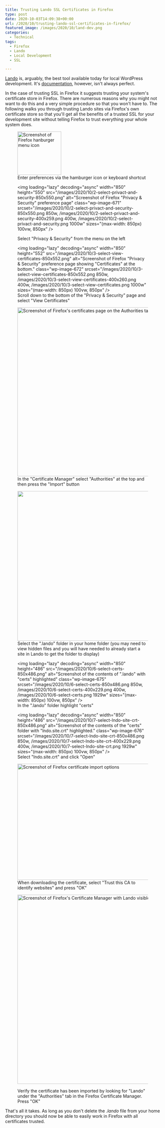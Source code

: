 ```yaml
---
title: Trusting Lando SSL Certificates in Firefox
type: post
date: 2020-10-03T14:09:38+00:00
url: /2020/10/trusting-lando-ssl-certificates-in-firefox/
featured_image: /images/2020/10/land-dev.png
categories:
  - Technical
tags:
  - Firefox
  - Lando
  - Local Development
  - SSL

---
```

[Lando][1] is, arguably, the best tool available today for local WordPress development. It's [documentation][2], however, isn't always perfect.

In the case of trusting SSL in Firefox it suggests trusting your system's certificate store in Firefox. There are numerous reasons why you might not want to do this and a very simple procedure so that you won't have to. The following walks you through trusting Lando sites via Firefox's own certificate store so that you'll get all the benefits of a trusted SSL for your development site without telling Firefox to trust everything your whole system does.
<div class="wp-block-image">
  <figure class="aligncenter size-large"><img loading="lazy" decoding="async" width="142" height="141" src="/images/2020/10/1-select-preferences-from-menu.png" alt="Screenshot of Firefox hanburger menu icon" class="wp-image-670" /><figcaption>Enter preferences via the hamburger icon or keyboard shortcut</figcaption></figure>
</div><figure class="wp-block-image size-large">

<img loading="lazy" decoding="async" width="850" height="550" src="/images/2020/10/2-select-privact-and-security-850x550.png" alt="Screenshot of Firefox "Privacy & Security" preference page" class="wp-image-671" srcset="/images/2020/10/2-select-privact-and-security-850x550.png 850w, /images/2020/10/2-select-privact-and-security-400x259.png 400w, /images/2020/10/2-select-privact-and-security.png 1000w" sizes="(max-width: 850px) 100vw, 850px" /> <figcaption>Select "Privacy & Security" from the menu on the left</figcaption></figure> <figure class="wp-block-image size-large"><img loading="lazy" decoding="async" width="850" height="552" src="/images/2020/10/3-select-view-certificates-850x552.png" alt="Screenshot of Firefox "Privacy & Security" preference page showing "Certificates" at the bottom." class="wp-image-672" srcset="/images/2020/10/3-select-view-certificates-850x552.png 850w, /images/2020/10/3-select-view-certificates-400x260.png 400w, /images/2020/10/3-select-view-certificates.png 1000w" sizes="(max-width: 850px) 100vw, 850px" /><figcaption>Scroll down to the bottom of the "Privacy & Security" page and select "View Certificates"</figcaption></figure> <figure class="wp-block-image size-large"><img loading="lazy" decoding="async" width="850" height="548" src="/images/2020/10/4-select-authorities-850x548.png" alt="Screenshot of Firefox's certificates page on the Authorities tab" class="wp-image-673" srcset="/images/2020/10/4-select-authorities-850x548.png 850w, /images/2020/10/4-select-authorities-400x258.png 400w, /images/2020/10/4-select-authorities.png 1000w" sizes="(max-width: 850px) 100vw, 850px" /><figcaption>In the "Certificate Manager" select "Authorities" at the top and then press the "Import" button</figcaption></figure> <figure class="wp-block-image size-large"><img loading="lazy" decoding="async" width="850" height="486" src="/images/2020/10/5-select-lando-850x486.png" alt="" class="wp-image-674" srcset="/images/2020/10/5-select-lando-850x486.png 850w, /images/2020/10/5-select-lando-400x229.png 400w, /images/2020/10/5-select-lando.png 1929w" sizes="(max-width: 850px) 100vw, 850px" /><figcaption>Select the ".lando" folder in your home folder (you may need to view hidden files and you will have needed to already start a site in Lando to get the folder to display)</figcaption></figure> <figure class="wp-block-image size-large"><img loading="lazy" decoding="async" width="850" height="486" src="/images/2020/10/6-select-certs-850x486.png" alt="Screenshot of the contents of ".lando" with "certs" highlighted" class="wp-image-675" srcset="/images/2020/10/6-select-certs-850x486.png 850w, /images/2020/10/6-select-certs-400x229.png 400w, /images/2020/10/6-select-certs.png 1929w" sizes="(max-width: 850px) 100vw, 850px" /><figcaption>In the ".lando" folder highlight "certs"</figcaption></figure> <figure class="wp-block-image size-large"><img loading="lazy" decoding="async" width="850" height="486" src="/images/2020/10/7-select-lndo-site-crt-850x486.png" alt="Screenshot of the contents of the "certs" folder with "lndo.site.crt" highlighted." class="wp-image-676" srcset="/images/2020/10/7-select-lndo-site-crt-850x486.png 850w, /images/2020/10/7-select-lndo-site-crt-400x229.png 400w, /images/2020/10/7-select-lndo-site-crt.png 1929w" sizes="(max-width: 850px) 100vw, 850px" /><figcaption>Select "lndo.site.crt" and click "Open"</figcaption></figure>

<div class="wp-block-image">
  <figure class="aligncenter size-full"><img loading="lazy" decoding="async" width="787" height="377" src="/images/2020/10/8-trust-for-websites.png" alt="Screenshot of Firefox certificate import options" class="wp-image-677" srcset="/images/2020/10/8-trust-for-websites.png 787w, /images/2020/10/8-trust-for-websites-400x192.png 400w" sizes="(max-width: 787px) 100vw, 787px" /><figcaption>When downloading the certificate, select "Trust this CA to identify websites" and press "OK"</figcaption></figure>
</div><figure class="wp-block-image size-large">

<img loading="lazy" decoding="async" width="850" height="614" src="/images/2020/10/9-verify-850x614.png" alt="Screenshot of Firefox's Certificate Manager with Lando visible" class="wp-image-678" srcset="/images/2020/10/9-verify-850x614.png 850w, /images/2020/10/9-verify-400x289.png 400w, /images/2020/10/9-verify.png 1032w" sizes="(max-width: 850px) 100vw, 850px" /> <figcaption>Verify the certificate has been imported by looking for "Lando" under the "Authorities" tab in the Firefox Certificate Manager. Press "OK"</figcaption></figure>

That's all it takes. As long as you don't delete the _.lando_ file from your home directory you should now be able to easily work in Firefox with all certificates trusted.

 [1]: https://lando.dev/
 [2]: https://docs.lando.dev/